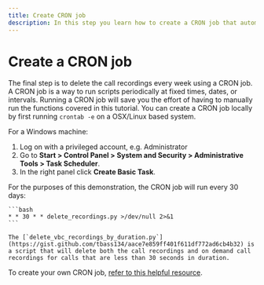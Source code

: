 ```yaml
---
title: Create CRON job
description: In this step you learn how to create a CRON job that automatically deletes call recordings weekly.
---
```


# Create a CRON job

The final step is to delete the call recordings every week using a CRON job. A CRON job is a way to run scripts periodically at fixed times, dates, or intervals. Running a CRON job will save you the effort of having to manually run the functions covered in this tutorial. 
You can create a CRON job locally by first running `crontab -e` on a OSX/Linux based system.

For a Windows machine:

1. Log on with a privileged account, e.g. Administrator
2. Go to **Start > Control Panel > System and Security > Administrative Tools > Task Scheduler**.
3. In the right panel click **Create Basic Task**.

For the purposes of this demonstration, the CRON job will run every 30 days:

    ```bash
    * * 30 * * delete_recordings.py >/dev/null 2>&1
    ```

    The [`delete_vbc_recordings_by_duration.py`](https://gist.github.com/tbass134/aace7e859ff401f611df772ad6cb4b32) is a script that will delete both the call recordings and on demand call recordings for calls that are less than 30 seconds in duration.

To create your own CRON job, [refer to this helpful resource](https://crontab-generator.org). 
